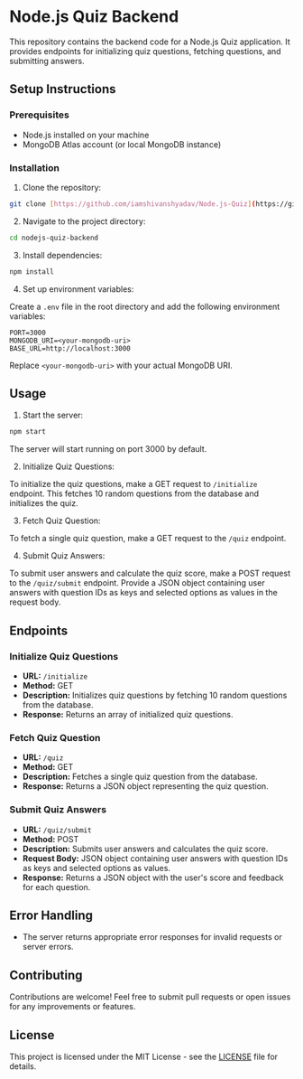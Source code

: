 # Node.js Quiz Backend

This repository contains the backend code for a Node.js Quiz application. It provides endpoints for initializing quiz questions, fetching questions, and submitting answers.

## Setup Instructions

### Prerequisites

- Node.js installed on your machine
- MongoDB Atlas account (or local MongoDB instance)

### Installation

1. Clone the repository:

```bash
git clone [https://github.com/iamshivanshyadav/Node.js-Quiz](https://github.com/iamshivanshyadav/Node.js-Quiz)
```

2. Navigate to the project directory:

```bash
cd nodejs-quiz-backend
```

3. Install dependencies:

```bash
npm install
```

4. Set up environment variables:

Create a `.env` file in the root directory and add the following environment variables:

```plaintext
PORT=3000
MONGODB_URI=<your-mongodb-uri>
BASE_URL=http://localhost:3000
```

Replace `<your-mongodb-uri>` with your actual MongoDB URI.

## Usage

1. Start the server:

```bash
npm start
```

The server will start running on port 3000 by default.

2. Initialize Quiz Questions:

To initialize the quiz questions, make a GET request to `/initialize` endpoint. This fetches 10 random questions from the database and initializes the quiz.

3. Fetch Quiz Question:

To fetch a single quiz question, make a GET request to the `/quiz` endpoint.

4. Submit Quiz Answers:

To submit user answers and calculate the quiz score, make a POST request to the `/quiz/submit` endpoint. Provide a JSON object containing user answers with question IDs as keys and selected options as values in the request body.

## Endpoints

### Initialize Quiz Questions

- **URL:** `/initialize`
- **Method:** GET
- **Description:** Initializes quiz questions by fetching 10 random questions from the database.
- **Response:** Returns an array of initialized quiz questions.

### Fetch Quiz Question

- **URL:** `/quiz`
- **Method:** GET
- **Description:** Fetches a single quiz question from the database.
- **Response:** Returns a JSON object representing the quiz question.

### Submit Quiz Answers

- **URL:** `/quiz/submit`
- **Method:** POST
- **Description:** Submits user answers and calculates the quiz score.
- **Request Body:** JSON object containing user answers with question IDs as keys and selected options as values.
- **Response:** Returns a JSON object with the user's score and feedback for each question.

## Error Handling

- The server returns appropriate error responses for invalid requests or server errors.

## Contributing

Contributions are welcome! Feel free to submit pull requests or open issues for any improvements or features.

## License

This project is licensed under the MIT License - see the [LICENSE](LICENSE) file for details.
